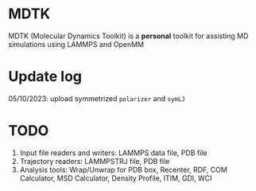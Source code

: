 # MDTK
MDTK (Molecular Dynamics Toolkit) is a **personal** toolkit for assisting MD simulations using LAMMPS and OpenMM

# Update log
05/10/2023: upload symmetrized `polarizer` and `symLJ`

# TODO
1. Input file readers and writers: LAMMPS data file, PDB file
2. Trajectory readers: LAMMPSTRJ file, PDB file
3. Analysis tools: Wrap/Unwrap for PDB box, Recenter, RDF, COM Calculator, MSD Calculator, Density Profile, ITIM, GDI, WCI
